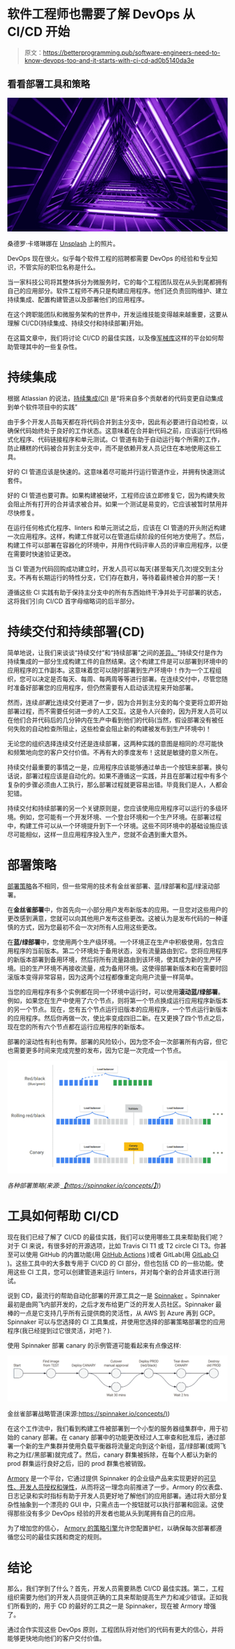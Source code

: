 # 软件工程师也需要了解 DevOps 从 CI/CD 开始

> 原文：<https://betterprogramming.pub/software-engineers-need-to-know-devops-too-and-it-starts-with-ci-cd-ad0b5140da3e>

## 看看部署工具和策略

![](img/f9e84003a20e31099edab66f83562887.png)

桑德罗·卡塔琳娜在 [Unsplash](https://unsplash.com?utm_source=medium&utm_medium=referral) 上的照片。

DevOps 现在很火。似乎每个软件工程的招聘都需要 DevOps 的经验和专业知识，不管实际的职位名称是什么。

当一家科技公司将其整体拆分为微服务时，它的每个工程团队现在从头到尾都拥有自己的应用部分。软件工程师不再只是构建应用程序。他们还负责回购维护、建立持续集成、配置构建管道以及部署他们的应用程序。

在这个跨职能团队和微服务架构的世界中，开发运维技能变得越来越重要，这要从理解 CI/CD(持续集成、持续交付和持续部署)开始。

在这篇文章中，我们将讨论 CI/CD 的最佳实践，以及像[军械库](https://www.armory.io/)这样的平台如何帮助管理其中的一些复杂性。

# 持续集成

根据 Atlassian 的说法，[持续集成(CI)](https://www.atlassian.com/continuous-delivery/continuous-integration) 是“将来自多个贡献者的代码变更自动集成到单个软件项目中的实践”

由于多个开发人员每天都在将代码合并到主分支中，因此有必要进行自动检查，以确保代码始终处于良好的工作状态。这意味着在合并新代码之前，应该运行代码格式化程序、代码链接程序和单元测试。CI 管道有助于自动运行每个所需的工作，防止糟糕的代码被合并到主分支中，而不是依赖开发人员记住在本地使用这些工具。

好的 CI 管道应该是快速的。这意味着尽可能并行运行管道作业，并拥有快速测试套件。

好的 CI 管道也要可靠。如果构建被破坏，工程师应该立即修复它，因为构建失败会阻止所有打开的合并请求被合并。如果一个测试是易变的，它应该被暂时禁用并尽快修复。

在运行任何格式化程序、linters 和单元测试之后，应该在 CI 管道的开头附近构建一次应用程序。这样，构建工件就可以在管道后续阶段的任何地方使用了。然后，构建工件可以部署在容器化的环境中，并用作代码评审人员的评审应用程序，以便在需要时快速验证更改。

当 CI 管道为代码回购成功建立时，开发人员可以每天(甚至每天几次)提交到主分支。不再有长期运行的特性分支，它们存在数月，等待着最终被合并的那一天！

遵循这些 CI 实践有助于保持主分支中的所有东西始终干净并处于可部署的状态，这将我们引向 CI/CD 首字母缩略词的后半部分。

# 持续交付和持续部署(CD)

简单地说，让我们来谈谈“持续交付”和“持续部署”之间的[差异。](https://www.atlassian.com/continuous-delivery/principles/continuous-integration-vs-delivery-vs-deployment)“持续交付是作为持续集成的一部分生成构建工件的自然结果。这个构建工件是可以部署到环境中的应用程序的工作副本。这意味着您可以随时部署到生产环境中！作为一个工程组织，您可以决定是否每天、每周、每两周等等进行部署。在连续交付中，尽管您随时准备好部署您的应用程序，但仍然需要有人启动该流程来开始部署。

然而，连续*部署*比连续交付更进了一步，因为合并到主分支的每个变更将立即开始部署过程，而不需要任何进一步的人工交互。这是令人兴奋的，因为开发人员可以在他们合并代码后的几分钟内在生产中看到他们的代码(当然，假设部署没有被任何失败的自动检查所阻止，这些检查会阻止新的构建被发布到生产环境中)！

无论您的组织选择连续交付还是连续部署，这两种实践的意图是相同的:尽可能快和频繁地向您的客户交付价值。不再有大的季度发布！这就是敏捷的意义所在。

持续交付最重要的事情之一是，应用程序应该能够通过单击一个按钮来部署。换句话说，部署过程应该是自动化的。如果不遵循这一实践，并且在部署过程中有多个复杂的步骤必须由人工执行，那么部署过程就更容易出错。毕竟我们是人，人都会犯错。

持续交付和持续部署的另一个关键原则是，您应该使用应用程序可以运行的多级环境。例如，您可能有一个开发环境、一个登台环境和一个生产环境。在部署过程中，构建工件可以从一个环境提升到下一个环境。这些不同环境中的基础设施应该尽可能相似，这样一旦应用程序投入生产，您就不会遇到重大意外。

# 部署策略

[部署策略](https://cloud.google.com/architecture/application-deployment-and-testing-strategies)各不相同，但一些常用的技术有金丝雀部署、蓝/绿部署和蓝/绿滚动部署。

在**金丝雀部署**中，你首先向一小部分用户发布新版本的应用。一旦您对这些用户的更改感到满意，您就可以向其他用户发布这些更改。这被认为是发布代码的一种谨慎的方式，因为您最初不会一次对所有人应用这些更改。

在**蓝/绿部署**中，您使用两个生产级环境。一个环境正在生产中积极使用，包含应用程序的当前版本。第二个环境处于备用状态，没有流量路由到它。您将应用程序的新版本部署到备用环境，然后将所有流量路由到该环境，使其成为新的生产环境。旧的生产环境不再接收流量，成为备用环境。这使得部署新版本和在需要时回滚版本变得非常容易，因为这两个过程都像重定向用户流量一样简单。

当您的应用程序有多个实例都在同一个环境中运行时，可以使用**滚动蓝/绿部署**。例如，如果您在生产中使用了六个节点，则将第一个节点换成运行应用程序新版本的另一个节点。现在，您有五个节点运行旧版本的应用程序，一个节点运行新版本的应用程序。然后你再做一次，使比率变成四旧二新。在又更换了四个节点之后，现在您的所有六个节点都在运行应用程序的新版本。

部署的滚动性有利也有弊。部署的风险较小，因为您不会一次部署所有内容，但它也需要更多时间来完成完整的发布，因为它是一次完成一个节点。

![](img/36c31a9410167faf5742066d9f97d02e.png)

*各种部署策略(来源:*[*【https://spinnaker.io/concepts/】)*](https://spinnaker.io/concepts/))

# 工具如何帮助 CI/CD

现在我们已经了解了 CI/CD 的最佳实践，我们可以使用哪些工具来帮助我们呢？对于 CI 来说，有很多好的开源选项，比如 Travis CI T1 或 T2 circle CI T3。你甚至可以使用 GitHub 的内置功能(用 [GitHub Actions](https://docs.github.com/en/actions) )或者 GitLab(用 [GitLab CI](https://docs.gitlab.com/ee/ci/) )。这些工具中的大多数专用于 CI/CD 的 CI 部分，但也包括 CD 的一些功能。使用这些 CI 工具，您可以创建管道来运行 linters，并对每个新的合并请求进行测试。

说到 CD，最流行的帮助自动化部署的开源工具之一是 [Spinnaker](https://spinnaker.io/) 。Spinnaker 最初是由网飞内部开发的，之后才发布给更广泛的开发人员社区。Spinnaker 最棒的一点是它支持几乎所有云提供商的灵活性，从 AWS 到 Azure 再到 GCP。Spinnaker 可以与您选择的 CI 工具集成，并使用您选择的部署策略部署您的应用程序(我已经提到过它很灵活，对吧？).

使用 Spinnaker 部署 canary 的示例管道可能看起来有点像这样:

![](img/057fd2b535896374e3ff4009c7ce5d1f.png)

金丝雀部署战略管道(来源:[https://spinnaker.io/concepts/)](https://spinnaker.io/concepts/))

在这个工作流中，我们看到构建工件被部署到一个小型的服务器组集群中，用于初始的 canary 部署。在 canary 部署中的功能更改经过人工审查和批准后，通过部署一个新的生产集群并使用负载平衡器将流量定向到这个新组，蓝/绿部署(或网飞称之为红/黑部署)就完成了。然后，canary 群集被拆除，在每个人都认为新的 prod 群集运行良好之后，旧的 prod 群集也被销毁。

[Armory](https://www.armory.io/armory-spinnaker/) 是一个平台，它通过提供 Spinnaker 的企业级产品来实现更好的[可见性、开发人员授权和弹性](https://www.armory.io/armory-enterprise-spinnaker/)，从而将这一理念向前推进了一步。Armory 的仪表盘、日志记录和实时指标有助于开发人员更好地了解他们的应用部署。通过将大部分复杂性抽象到一个漂亮的 GUI 中，只需点击一个按钮就可以执行部署和回滚。这使得那些没有多少 DevOps 经验的开发者也能从头到尾拥有自己的应用。

为了增加您的信心， [Armory 的策略引擎](https://www.armory.io/armory-enterprise-spinnaker/policy-engine/)允许您配置护栏，以确保每次部署都遵循您公司的最佳实践和商定的规则。

# 结论

那么，我们学到了什么？首先，开发人员需要熟悉 CI/CD 最佳实践。第二，工程组织需要为他们的开发人员提供正确的工具来帮助提高生产力和减少错误。正如我们所看到的，用于 CD 的最好的工具之一是 Spinnaker，现在被 Armory 增强了。

通过合作实现这些 DevOps 原则，工程团队将对他们的代码有更大的信心，并将能够更快地向他们的客户交付价值。